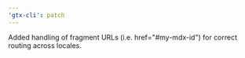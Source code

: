 ```yaml
---
'gtx-cli': patch
---
```


Added handling of fragment URLs (i.e. href="#my-mdx-id") for correct routing across locales.
